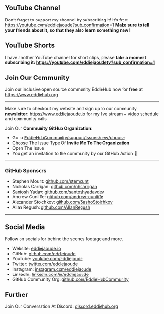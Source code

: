 ## YouTube Channel
Don’t forget to support my channel by subscribing it! It’s free: https://youtube.com/eddiejaoude?sub_confirmation=1
**Make sure to tell your friends about it, so that they also learn something new!**

## YouTube Shorts
I have another YouTube channel for short clips, please **take a moment subscribing it: https://youtube.com/eddiejaoudetv?sub_confirmation=1**

## Join Our Community
Join our inclusive open source community EddieHub now for **free** at https://www.eddiehub.org
 
---

Make sure to checkout my website and sign up to our community **newsletter**: https://www.eddiejaoude.io for my live stream + video schedule and community calls

Join Our **Community GitHub Organization**:
 
- Go to [EddieHubCommunity/support/issues/new/choose](https://github.com/EddieHubCommunity/support/issues/new/choose) 
- Choose The Issue Type Of **Invite Me To The Organization**
- Open The Issue
- You get an invitation to the community by our GitHub Action 🎉

---

### GitHub Sponsors
- Stephen Mount: [github.com/stemount](https://github.com/stemount)
- Nicholas Carrigan: [github.com/nhcarrigan](https://github.com/nhcarrigan)
- Santosh Yadav: [github.com/santoshyadavdev](https://github.com/santoshyadavdev)
- Andrew Cunliffe: [github.com/andrew-cunliffe](https://github.com/andrew-cunliffe)
- Alexander Stoichkov: [github.com/SashoStoichkov](https://github.com/SashoStoichkov)
- Allan Regush: [github.com/AllanRegush](https://github.com/AllanRegush)
 
---
 
## Social Media
Follow on socials for behind the scenes footage and more.

- Website: [eddiejaoude.io](https://www.eddiejaoude.io) 
- GitHub: [github.com/eddiejoude](https://github.com/eddiejaoude)
- YouTube: [youtube.com/eddiejoude](https://youtube.com/eddiejaoude)
- Twitter: [twitter.com/eddiejaoude](https://twitter.com/eddiejaoude)
- Instagram: [instagram.com/eddiejaoude](https://instagram.com/eddiejaoude)
- LinkedIn: [linkedin.com/in/eddiejaoude](https://linkedin.com/in/eddiejaoude)
- GitHub Community Org: [github.com/EddieHubCommunity](https://github.com/EddieHubCommunity)

## Further
Join Our Conversation At Discord: [discord.eddiehub.org](https://discord.eddiehub.org/)
